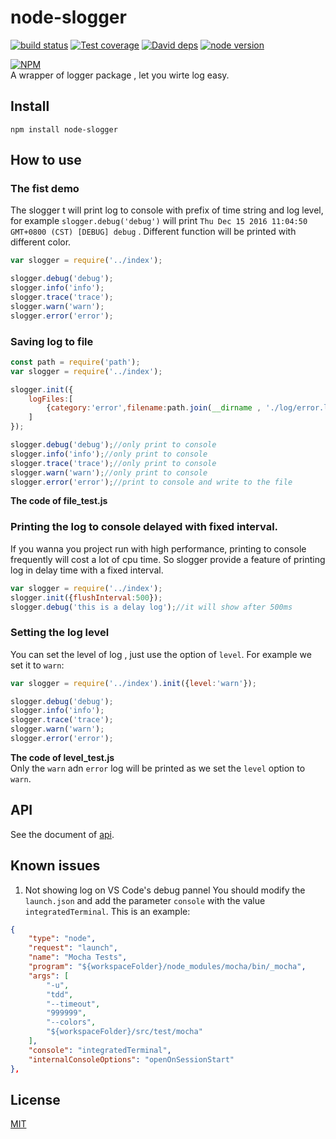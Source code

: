 # node-slogger

[![build status][travis-image]][travis-url]
[![Test coverage][coveralls-image]][coveralls-url]
[![David deps][david-image]][david-url]
[![node version][node-image]][node-url]

[npm-url]: https://npmjs.org/package/slogger
[travis-image]: https://img.shields.io/travis/yunnysunny/slogger.svg?style=flat-square
[travis-url]: https://travis-ci.org/yunnysunny/slogger
[coveralls-image]: https://img.shields.io/coveralls/yunnysunny/slogger.svg?style=flat-square
[coveralls-url]: https://coveralls.io/r/yunnysunny/slogger?branch=master
[david-image]: https://img.shields.io/david/yunnysunny/slogger.svg?style=flat-square
[david-url]: https://david-dm.org/yunnysunny/slogger
[node-image]: https://img.shields.io/badge/node.js-%3E=_0.10-green.svg?style=flat-square
[node-url]: http://nodejs.org/download/

[![NPM](https://nodei.co/npm/node-slogger.png?downloads=true)](https://nodei.co/npm/node-slogger/)  
A wrapper of logger package , let you wirte log easy.

## Install
```npm install node-slogger```

## How to use

### The fist demo

The slogger t will print log to console with prefix of time string and log level,
for example `slogger.debug('debug')` will print `Thu Dec 15 2016 11:04:50 GMT+0800 (CST) [DEBUG] debug` . Different function will be printed with different color.

```javascript
var slogger = require('../index');

slogger.debug('debug');
slogger.info('info');
slogger.trace('trace');
slogger.warn('warn');
slogger.error('error');
```

### Saving log to file

```javascript
const path = require('path');
var slogger = require('../index');

slogger.init({
    logFiles:[
        {category:'error',filename:path.join(__dirname , './log/error.log')}
    ]
});

slogger.debug('debug');//only print to console
slogger.info('info');//only print to console
slogger.trace('trace');//only print to console
slogger.warn('warn');//only print to console
slogger.error('error');//print to console and write to the file
```
**The code of file_test.js**


### Printing the log to console delayed with fixed interval.

If you wanna you project run with high performance, printing to console frequently will cost a lot of cpu time. So slogger provide a feature of printing log in delay time with a fixed interval. 

```javascript
var slogger = require('../index');
slogger.init({flushInterval:500});
slogger.debug('this is a delay log');//it will show after 500ms
```

### Setting the log level
You can set the level of log , just use the option of `level`. For example we set it to `warn`:

```javascript
var slogger = require('../index').init({level:'warn'});

slogger.debug('debug');
slogger.info('info');
slogger.trace('trace');
slogger.warn('warn');
slogger.error('error');
```
**The code of level_test.js**  
Only the `warn` adn `error` log will be printed as we set the `level` option to `warn`.

## API
See the document of [api](doc/api.md).

## Known issues

1. Not showing log on VS Code's debug pannel
You should modify the `launch.json` and add the parameter `console` with the value `integratedTerminal`. This is an example:

```json
{
    "type": "node",
    "request": "launch",
    "name": "Mocha Tests",
    "program": "${workspaceFolder}/node_modules/mocha/bin/_mocha",
    "args": [
        "-u",
        "tdd",
        "--timeout",
        "999999",
        "--colors",
        "${workspaceFolder}/src/test/mocha"
    ],
    "console": "integratedTerminal",
    "internalConsoleOptions": "openOnSessionStart"
},
```

## License

[MIT](LICENSE)